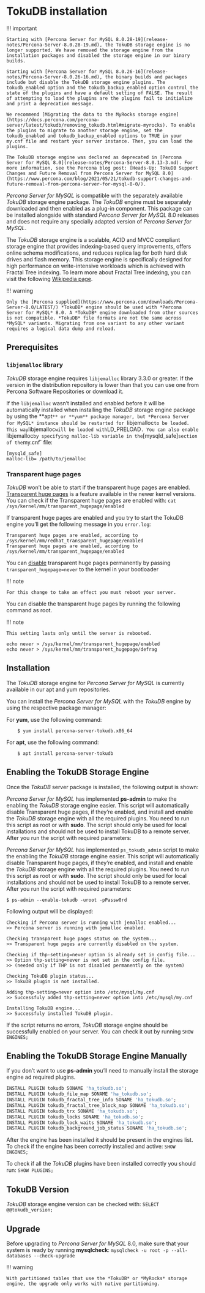 # TokuDB installation

!!! important

    Starting with [Percona Server for MySQL 8.0.28-19](release-notes/Percona-Server-8.0.28-19.md), the TokuDB storage engine is no longer supported. We have removed the storage engine from the installation packages and disabled the storage engine in our binary builds.

    Starting with [Percona Server for MySQL 8.0.26-16](release-notes/Percona-Server-8.0.26-16.md), the binary builds and packages include but disable the TokuDB storage engine plugins. The tokudb_enabled option and the tokudb_backup_enabled option control the state of the plugins and have a default setting of FALSE. The result of attempting to load the plugins are the plugins fail to initialize and print a deprecation message.

    We recommend [Migrating the data to the MyRocks storage engine](https://docs.percona.com/percona-server/latest/tokudb/removing_tokudb.html#migrate-myrocks). To enable the plugins to migrate to another storage engine, set the tokudb_enabled and tokudb_backup_enabled options to TRUE in your my.cnf file and restart your server instance. Then, you can load the plugins.

    The TokuDB storage engine was declared as deprecated in [Percona Server for MySQL 8.0](release-notes/Percona-Server-8.0.13-3.md). For more information, see the Percona blog post: [Heads-Up: TokuDB Support Changes and Future Removal from Percona Server for MySQL 8.0](https://www.percona.com/blog/2021/05/21/tokudb-support-changes-and-future-removal-from-percona-server-for-mysql-8-0/).

*Percona Server for MySQL* is compatible with the separately available *TokuDB* storage
engine package. The *TokuDB* engine must be separately downloaded and then
enabled as a plug-in component. This package can be installed alongside with
standard *Percona Server for MySQL* 8.0 releases and does not require any specially
adapted version of *Percona Server for MySQL*.

The *TokuDB* storage engine is a scalable, ACID and MVCC compliant storage
engine that provides indexing-based query improvements, offers online schema
modifications, and reduces replica lag for both hard disk drives and flash
memory. This storage engine is specifically designed for high performance on
write-intensive workloads which is achieved with Fractal Tree indexing. To learn
more about Fractal Tree indexing, you can visit the following [Wikipedia page](https://en.wikipedia.org/wiki/Fractal_tree_index).

!!! warning

    Only the [Percona supplied](https://www.percona.com/downloads/Percona-Server-8.0/LATEST/) *TokuDB* engine should be used with *Percona Server for MySQL* 8.0. A *TokuDB* engine downloaded from other sources is not compatible. *TokuDB* file formats are not the same across *MySQL* variants. Migrating from one variant to any other variant requires a logical data dump and reload.

## Prerequisites

### `libjemalloc` library

*TokuDB* storage engine requires `libjemalloc` library 3.3.0 or
greater. If the version in the distribution repository is lower than
that you can use one from Percona Software Repositories or download it.

If the `libjemalloc` wasn’t installed and enabled before it will be
automatically installed when installing the *TokuDB* storage engine
package by using the **apt`** or **yum** package
manager, but *Percona Server for MySQL* instance should be restarted for
`libjemalloc` to be loaded. This way `libjemalloc` will be loaded
with `LD_PRELOAD`. You can also enable `libjemalloc` by specifying
malloc-lib variable in the `[mysqld_safe]` section of
the `my.cnf` file:

```text
[mysqld_safe]
malloc-lib= /path/to/jemalloc
```

### Transparent huge pages

*TokuDB* won’t be able to start if the transparent huge pages are
enabled. [Transparent huge pages](https://access.redhat.com/site/documentation/en-US/Red_Hat_Enterprise_Linux/6/html/Performance_Tuning_Guide/s-memory-transhuge.html)
is a feature available in the newer kernel versions. You can check if
the Transparent huge pages are enabled with: `cat /sys/kernel/mm/transparent_hugepage/enabled`

If transparent huge pages are enabled and you try to start the TokuDB
engine you’ll get the following message in you `error.log`:

```text
Transparent huge pages are enabled, according to /sys/kernel/mm/redhat_transparent_hugepage/enabled
Transparent huge pages are enabled, according to /sys/kernel/mm/transparent_hugepage/enabled
```

You can [disable](https://access.redhat.com/solutions/46111)
transparent huge pages permanently by passing
`transparent_hugepage=never` to the kernel in your bootloader


!!! note

    For this change to take an effect you must reboot your server.

You can disable the transparent huge pages by running the following
command as root.
    
!!! note

    This setting lasts only until the server is rebooted.

```shell
echo never > /sys/kernel/mm/transparent_hugepage/enabled
echo never > /sys/kernel/mm/transparent_hugepage/defrag
```

## Installation

The *TokuDB* storage engine for *Percona Server for MySQL* is currently
available in our apt and yum repositories.

You can install the *Percona Server for MySQL* with the *TokuDB* engine by using the respective package manager:

For **yum**, use the following command:

```shell
    $ yum install percona-server-tokudb.x86_64
```

For **apt**, use the following command:

```shell
    $ apt install percona-server-tokudb
```

## Enabling the TokuDB Storage Engine

Once the *TokuDB* server package is installed, the following output is shown:

*Percona Server for MySQL* has implemented **ps-admin** to make the enabling the
*TokuDB* storage engine easier. This script will automatically disable
Transparent huge pages, if they’re enabled, and install and enable the
*TokuDB* storage engine with all the required plugins. You need to run
this script as root or with **sudo**. The script should only
be used for local installations and should not be used to install
TokuDB to a remote server. After you run the script
with required parameters:

*Percona Server for MySQL* has implemented `ps_tokudb_admin` script to make the enabling the *TokuDB* storage engine easier. This script will automatically disable Transparent huge pages, if they’re enabled, and install and enable the *TokuDB* storage engine with all the required plugins. You need to run this script as root or with **sudo**. The script should only be used for local installations and should not be used to install TokuDB to a remote server. After you run the script with required parameters:

```shell
$ ps-admin --enable-tokudb -uroot -pPassw0rd
```

Following output will be displayed:

```text
Checking if Percona server is running with jemalloc enabled...
>> Percona server is running with jemalloc enabled.

Checking transparent huge pages status on the system...
>> Transparent huge pages are currently disabled on the system.

Checking if thp-setting=never option is already set in config file...
>> Option thp-setting=never is not set in the config file.
>> (needed only if THP is not disabled permanently on the system)

Checking TokuDB plugin status...
>> TokuDB plugin is not installed.

Adding thp-setting=never option into /etc/mysql/my.cnf
>> Successfuly added thp-setting=never option into /etc/mysql/my.cnf

Installing TokuDB engine...
>> Successfuly installed TokuDB plugin.
```

If the script returns no errors, *TokuDB* storage engine should be successfully enabled on your server. You can check it out by running `SHOW ENGINES;`

## Enabling the TokuDB Storage Engine Manually

If you don’t want to use **ps-admin** you’ll need to manually install
the storage engine ad required plugins.

```sql
INSTALL PLUGIN tokudb SONAME 'ha_tokudb.so';
INSTALL PLUGIN tokudb_file_map SONAME 'ha_tokudb.so';
INSTALL PLUGIN tokudb_fractal_tree_info SONAME 'ha_tokudb.so';
INSTALL PLUGIN tokudb_fractal_tree_block_map SONAME 'ha_tokudb.so';
INSTALL PLUGIN tokudb_trx SONAME 'ha_tokudb.so';
INSTALL PLUGIN tokudb_locks SONAME 'ha_tokudb.so';
INSTALL PLUGIN tokudb_lock_waits SONAME 'ha_tokudb.so';
INSTALL PLUGIN tokudb_background_job_status SONAME 'ha_tokudb.so';
```

After the engine has been installed it should be present in the
engines list. To check if the engine has been correctly installed and
active: `SHOW ENGINES;`

To check if all the *TokuDB* plugins have been installed correctly you should run: `SHOW PLUGINS;`

## TokuDB Version

*TokuDB* storage engine version can be checked with: `SELECT @@tokudb_version;`

## Upgrade

Before upgrading to *Percona Server for MySQL* 8.0, make sure that your system is ready by
running **mysqlcheck**: `mysqlcheck -u root -p --all-databases
--check-upgrade`

!!! warning

    With partitioned tables that use the *TokuDB* or *MyRocks* storage engine, the upgrade only works with native partitioning.


